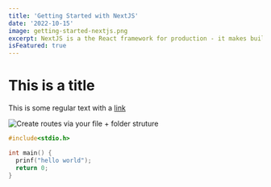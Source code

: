 ```yaml
---
title: 'Getting Started with NextJS'
date: '2022-10-15'
image: getting-started-nextjs.png
excerpt: NextJS is a the React framework for production - it makes building React apps and sites a breeze and breeze and ships with build-in SSR.
isFeatured: true
---
```


# This is a title

This is some regular text with a [link](https://blog.plumbiu.club)

![Create routes via your file + folder struture](nextjs-file-based-routing.png)

```c
#include<stdio.h>

int main() {
  prinf("hello world");
  return 0;
}
```
